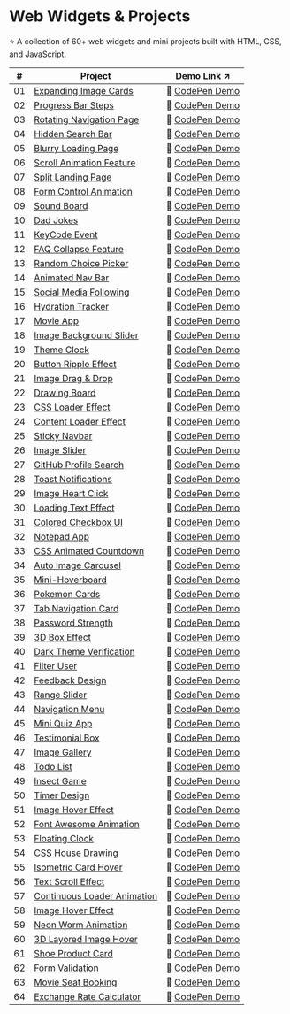 # Web Widgets & Projects
:star: A collection of 60+ web widgets and mini projects built with HTML, CSS, and JavaScript.

| # | Project | Demo Link :arrow_upper_right: |
|---|---------|-----------|
| 01 | [Expanding Image Cards](01-expanding-image-cards) | :link: [CodePen Demo](https://codepen.io/sidneyshafer/pen/qBwqVWp) |
| 02 | [Progress Bar Steps](02-progress-bar-steps) | :link: [CodePen Demo](https://codepen.io/sidneyshafer/pen/oNOYoNd) |
| 03 | [Rotating Navigation Page](03-rotating-navigation) | :link: [CodePen Demo](https://codepen.io/sidneyshafer/pen/poBNdWR) |
| 04 | [Hidden Search Bar](04-hidden-search-bar) | :link: [CodePen Demo](https://codepen.io/sidneyshafer/pen/GRLNOMb) |
| 05 | [Blurry Loading Page](05-blurry-loading-page) | :link: [CodePen Demo](https://codepen.io/sidneyshafer/pen/ExJNbbE) |
| 06 | [Scroll Animation Feature](06-scroll-animation-feature) | :link: [CodePen Demo](https://codepen.io/sidneyshafer/pen/bGJBYaE) |
| 07 | [Split Landing Page](07-split-landing-page) | :link: [CodePen Demo](https://codepen.io/sidneyshafer/pen/rNbWYpY) |
| 08 | [Form Control Animation](08-form-control-animation) | :link: [CodePen Demo](https://codepen.io/sidneyshafer/pen/vYMyWpM) |
| 09 | [Sound Board](09-sound-board) | :link: [CodePen Demo](https://codepen.io/sidneyshafer/pen/bGJBYLE) |
| 10 | [Dad Jokes](10-dad-jokes) | :link: [CodePen Demo](https://codepen.io/sidneyshafer/pen/NWmbwMr) |
| 11 | [KeyCode Event](11-keycode-event) | :link: [CodePen Demo](https://codepen.io/sidneyshafer/pen/xxeRPJa) |
| 12 | [FAQ Collapse Feature](12-faq-collapse) | :link: [CodePen Demo](https://codepen.io/sidneyshafer/pen/vYMyWzq) |
| 13 | [Random Choice Picker](13-random-choice-picker) | :link: [CodePen Demo](https://codepen.io/sidneyshafer/pen/YzMpEgm) |
| 14 | [Animated Nav Bar](14-animated-nav) | :link: [CodePen Demo](https://codepen.io/sidneyshafer/pen/JjVbZoG) |
| 15 | [Social Media Following](15-social-media-following) | :link: [CodePen Demo](https://codepen.io/sidneyshafer/pen/dyLOjWg) |
| 16 | [Hydration Tracker](16-hydration-tracker) | :link: [CodePen Demo](https://codepen.io/sidneyshafer/pen/JjVbBOZ) |
| 17 | [Movie App](17-movie-app) | :link: [CodePen Demo](https://codepen.io/sidneyshafer/pen/zYXoLjR) |
| 18 | [Image Background Slider](18-image-background-slider) | :link: [CodePen Demo](https://codepen.io/sidneyshafer/pen/rNbWZWq) |
| 19 | [Theme Clock](19-theme-clock) | :link: [CodePen Demo](https://codepen.io/sidneyshafer/pen/qBwqMRz) |
| 20 | [Button Ripple Effect](20-button-ripple-effect) | :link: [CodePen Demo](https://codepen.io/sidneyshafer/pen/oNOYPQb) |
| 21 | [Image Drag & Drop](21-image-drag-and-drop) | :link: [CodePen Demo](https://codepen.io/sidneyshafer/pen/zYXoMEP) |
| 22 | [Drawing Board](22-drawing-board) | :link: [CodePen Demo](https://codepen.io/sidneyshafer/pen/XWQNyvY) |
| 23 | [CSS Loader Effect](23-css-loader-effect) | :link: [CodePen Demo](https://codepen.io/sidneyshafer/pen/RwOoEgr) |
| 24 | [Content Loader Effect](24-content-loader) | :link: [CodePen Demo](https://codepen.io/sidneyshafer/pen/wvZoRZy) |
| 25 | [Sticky Navbar](25-sticky-navbar) | :link: [CodePen Demo](https://codepen.io/sidneyshafer/pen/mdgOvbw) |
| 26 | [Image Slider](26-image-slider) | :link: [CodePen Demo](https://codepen.io/sidneyshafer/pen/dyLOaYO) |
| 27 | [GitHub Profile Search](27-github-profile-search) | :link: [CodePen Demo](https://codepen.io/sidneyshafer/pen/qBwRbOg) |
| 28 | [Toast Notifications](28-toast-notification) | :link: [CodePen Demo](https://codepen.io/sidneyshafer/pen/oNOBxJe) |
| 29 | [Image Heart Click](29-image-heart-click) | :link: [CodePen Demo](https://codepen.io/sidneyshafer/pen/qBwRNZp) |
| 30 | [Loading Text Effect](30-loading-text-effect) | :link: [CodePen Demo](https://codepen.io/sidneyshafer/pen/zYXNBZz) |
| 31 | [Colored Checkbox UI](31-colored-checkboxes) | :link: [CodePen Demo](https://codepen.io/sidneyshafer/pen/LYvxbqL) |
| 32 | [Notepad App](32-notepad-app) | :link: [CodePen Demo](https://codepen.io/sidneyshafer/pen/wvZggVG) |
| 33 | [CSS Animated Countdown](33-css-animated-countdown) | :link: [CodePen Demo](https://codepen.io/sidneyshafer/pen/PogWpPP) |
| 34 | [Auto Image Carousel](34-auto-image-carousel) | :link: [CodePen Demo](https://codepen.io/sidneyshafer/pen/YzMNZVz) |
| 35 | [Mini-Hoverboard](35-mini-hoverboard) | :link: [CodePen Demo](https://codepen.io/sidneyshafer/pen/oNOBZpv) |
| 36 | [Pokemon Cards](36-pokemon-cards) | :link: [CodePen Demo](https://codepen.io/sidneyshafer/pen/vYMgxwX) |
| 37 | [Tab Navigation Card](37-tab-navigation-card) | :link: [CodePen Demo](https://codepen.io/sidneyshafer/pen/bGJgWgK) |
| 38 | [Password Strength](38-password-strength) | :link: [CodePen Demo](https://codepen.io/sidneyshafer/pen/WNWRjKP) |
| 39 | [3D Box Effect](39-3d-box-effect) | :link: [CodePen Demo](https://codepen.io/sidneyshafer/pen/rNbjmox) |
| 40 | [Dark Theme Verification](40-dark-theme-varification) | :link: [CodePen Demo](https://codepen.io/sidneyshafer/pen/xxegjRQ) |
| 41 | [Filter User](41-filter-user) | :link: [CodePen Demo](https://codepen.io/sidneyshafer/pen/YzMNOGm) |
| 42 | [Feedback Design](42-feedback-design) | :link: [CodePen Demo](https://codepen.io/sidneyshafer/details/qBwRMVw) |
| 43 | [Range Slider](43-range-slider) | :link: [CodePen Demo](https://codepen.io/sidneyshafer/pen/VwNPEwa) |
| 44 | [Navigation Menu](44-navigation-menu) | :link: [CodePen Demo](https://codepen.io/sidneyshafer/pen/bGJgmoj) |
| 45 | [Mini Quiz App](45-mini-quiz-app) | :link: [CodePen Demo](https://codepen.io/sidneyshafer/pen/QWPdZoP) |
| 46 | [Testimonial Box](46-testimonial-box) | :link: [CodePen Demo](https://codepen.io/sidneyshafer/pen/gOygQdJ) |
| 47 | [Image Gallery](47-image-gallery) | :link: [CodePen Demo](https://codepen.io/sidneyshafer/pen/rNbjoOJ) |
| 48 | [Todo List](48-todo-list) | :link: [CodePen Demo](https://codepen.io/sidneyshafer/pen/KKYabMq) |
| 49 | [Insect Game](49-insect-game) | :link: [CodePen Demo](https://codepen.io/sidneyshafer/pen/poBRqap) |
| 50 | [Timer Design](50-timer-design) | :link: [CodePen Demo](https://codepen.io/sidneyshafer/pen/qBwRLYG) |
| 51 | [Image Hover Effect](51-image-hover-effect) | :link: [CodePen Demo](https://codepen.io/sidneyshafer/pen/QWPdYaJ) |
| 52 | [Font Awesome Animation](52-font-awesome-animation) | :link: [CodePen Demo](https://codepen.io/sidneyshafer/pen/yLrgZxd) |
| 53 | [Floating Clock](53-floating-clock) | :link: [CodePen Demo](https://codepen.io/sidneyshafer/pen/eYogxXN) |
| 54 | [CSS House Drawing](54-css-house-drawing) | :link: [CodePen Demo](https://codepen.io/sidneyshafer/pen/XWQpGbK) |
| 55 | [Isometric Card Hover](55-isometric-card-hover) | :link: [CodePen Demo](https://codepen.io/sidneyshafer/pen/abxprQN) |
| 56 | [Text Scroll Effect](56-text-scroll-effect) | :link: [CodePen Demo](https://codepen.io/sidneyshafer/pen/WNWRBPP) |
| 57 | [Continuous Loader Animation](57-continuous-loader) | :link: [CodePen Demo](https://codepen.io/sidneyshafer/pen/QWPdRRP) |
| 58 | [Image Hover Effect](58-image-hover-effect) | :link: [CodePen Demo](https://codepen.io/sidneyshafer/pen/gOygNYj) |
| 59 | [Neon Worm Animation](59-neon-worm-animation) | :link: [CodePen Demo](https://codepen.io/sidneyshafer/pen/wvZgLaN) |
| 60 | [3D Layored Image Hover](60-3d-layored-image-hover) | :link: [CodePen Demo](https://codepen.io/sidneyshafer/pen/mdgRZPj) |
| 61 | [Shoe Product Card](61-shoe-product-card) | :link: [CodePen Demo](https://codepen.io/sidneyshafer/pen/dyLNBOd) |
| 62 | [Form Validation](62-form-validation) | :link: [CodePen Demo](https://codepen.io/sidneyshafer/pen/abxLxPJ) |
| 63 | [Movie Seat Booking](63-movie-seat-booking) | :link: [CodePen Demo](https://codepen.io/sidneyshafer/pen/poBdgPB) |
| 64 | [Exchange Rate Calculator](64-exchange-rate) | :link: [CodePen Demo](https://codepen.io/sidneyshafer/pen/eYoeVmZ) |